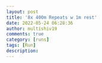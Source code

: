 ```yaml
---
layout: post
title: '8x 400m Repeats w 1m rest'
date: 2022-05-24 06:28:36
author: multishiv19
comments: true
category: [runs]
tags: [Run]
description: 
---
```


<div width='100%' class='strava-embed-placeholder' data-embed-type='activity' data-embed-id='7196749449'></div>
<script src='https://strava-embeds.com/embed.js'></script>

